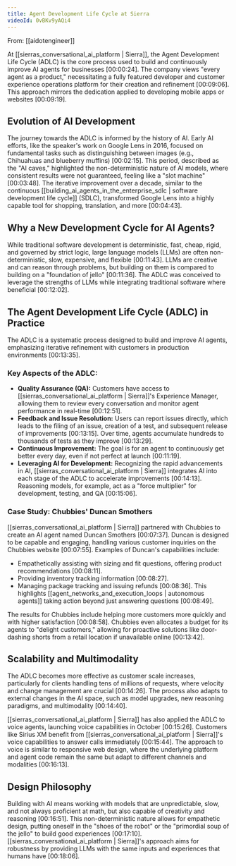 ```yaml
---
title: Agent Development Life Cycle at Sierra
videoId: 0vBKv9yAQi4
---
```


From: [[aidotengineer]] <br/> 

At [[sierras_conversational_ai_platform | Sierra]], the Agent Development Life Cycle (ADLC) is the core process used to build and continuously improve AI agents for businesses <a class="yt-timestamp" data-t="00:00:24">[00:00:24]</a>. The company views "every agent as a product," necessitating a fully featured developer and customer experience operations platform for their creation and refinement <a class="yt-timestamp" data-t="00:09:06">[00:09:06]</a>. This approach mirrors the dedication applied to developing mobile apps or websites <a class="yt-timestamp" data-t="00:09:19">[00:09:19]</a>.

## Evolution of AI Development

The journey towards the ADLC is informed by the history of AI. Early AI efforts, like the speaker's work on Google Lens in 2016, focused on fundamental tasks such as distinguishing between images (e.g., Chihuahuas and blueberry muffins) <a class="yt-timestamp" data-t="00:02:15">[00:02:15]</a>. This period, described as the "AI caves," highlighted the non-deterministic nature of AI models, where consistent results were not guaranteed, feeling like a "slot machine" <a class="yt-timestamp" data-t="00:03:48">[00:03:48]</a>. The iterative improvement over a decade, similar to the continuous [[building_ai_agents_in_the_enterprise_sdlc | software development life cycle]] (SDLC), transformed Google Lens into a highly capable tool for shopping, translation, and more <a class="yt-timestamp" data-t="00:04:43">[00:04:43]</a>.

## Why a New Development Cycle for AI Agents?

While traditional software development is deterministic, fast, cheap, rigid, and governed by strict logic, large language models (LLMs) are often non-deterministic, slow, expensive, and flexible <a class="yt-timestamp" data-t="00:11:43">[00:11:43]</a>. LLMs are creative and can reason through problems, but building on them is compared to building on a "foundation of jello" <a class="yt-timestamp" data-t="00:11:36">[00:11:36]</a>. The ADLC was conceived to leverage the strengths of LLMs while integrating traditional software where beneficial <a class="yt-timestamp" data-t="00:12:02">[00:12:02]</a>.

## The Agent Development Life Cycle (ADLC) in Practice

The ADLC is a systematic process designed to build and improve AI agents, emphasizing iterative refinement with customers in production environments <a class="yt-timestamp" data-t="00:13:35">[00:13:35]</a>.

### Key Aspects of the ADLC:

*   **Quality Assurance (QA):** Customers have access to [[sierras_conversational_ai_platform | Sierra]]'s Experience Manager, allowing them to review every conversation and monitor agent performance in real-time <a class="yt-timestamp" data-t="00:12:51">[00:12:51]</a>.
*   **Feedback and Issue Resolution:** Users can report issues directly, which leads to the filing of an issue, creation of a test, and subsequent release of improvements <a class="yt-timestamp" data-t="00:13:15">[00:13:15]</a>. Over time, agents accumulate hundreds to thousands of tests as they improve <a class="yt-timestamp" data-t="00:13:29">[00:13:29]</a>.
*   **Continuous Improvement:** The goal is for an agent to continuously get better every day, even if not perfect at launch <a class="yt-timestamp" data-t="00:11:19">[00:11:19]</a>.
*   **Leveraging AI for Development:** Recognizing the rapid advancements in AI, [[sierras_conversational_ai_platform | Sierra]] integrates AI into each stage of the ADLC to accelerate improvements <a class="yt-timestamp" data-t="00:14:13">[00:14:13]</a>. Reasoning models, for example, act as a "force multiplier" for development, testing, and QA <a class="yt-timestamp" data-t="00:15:06">[00:15:06]</a>.

### Case Study: Chubbies' Duncan Smothers

[[sierras_conversational_ai_platform | Sierra]] partnered with Chubbies to create an AI agent named Duncan Smothers <a class="yt-timestamp" data-t="00:07:37">[00:07:37]</a>. Duncan is designed to be capable and engaging, handling various customer inquiries on the Chubbies website <a class="yt-timestamp" data-t="00:07:55">[00:07:55]</a>. Examples of Duncan's capabilities include:
*   Empathetically assisting with sizing and fit questions, offering product recommendations <a class="yt-timestamp" data-t="00:08:11">[00:08:11]</a>.
*   Providing inventory tracking information <a class="yt-timestamp" data-t="00:08:27">[00:08:27]</a>.
*   Managing package tracking and issuing refunds <a class="yt-timestamp" data-t="00:08:36">[00:08:36]</a>. This highlights [[agent_networks_and_execution_loops | autonomous agents]] taking action beyond just answering questions <a class="yt-timestamp" data-t="00:08:49">[00:08:49]</a>.

The results for Chubbies include helping more customers more quickly and with higher satisfaction <a class="yt-timestamp" data-t="00:08:58">[00:08:58]</a>. Chubbies even allocates a budget for its agents to "delight customers," allowing for proactive solutions like door-dashing shorts from a retail location if unavailable online <a class="yt-timestamp" data-t="00:13:42">[00:13:42]</a>.

## Scalability and Multimodality

The ADLC becomes more effective as customer scale increases, particularly for clients handling tens of millions of requests, where velocity and change management are crucial <a class="yt-timestamp" data-t="00:14:26">[00:14:26]</a>. The process also adapts to external changes in the AI space, such as model upgrades, new reasoning paradigms, and multimodality <a class="yt-timestamp" data-t="00:14:40">[00:14:40]</a>.

[[sierras_conversational_ai_platform | Sierra]] has also applied the ADLC to voice agents, launching voice capabilities in October <a class="yt-timestamp" data-t="00:15:26">[00:15:26]</a>. Customers like Sirius XM benefit from [[sierras_conversational_ai_platform | Sierra]]'s voice capabilities to answer calls immediately <a class="yt-timestamp" data-t="00:15:44">[00:15:44]</a>. The approach to voice is similar to responsive web design, where the underlying platform and agent code remain the same but adapt to different channels and modalities <a class="yt-timestamp" data-t="00:16:13">[00:16:13]</a>.

## Design Philosophy

Building with AI means working with models that are unpredictable, slow, and not always proficient at math, but also capable of creativity and reasoning <a class="yt-timestamp" data-t="00:16:51">[00:16:51]</a>. This non-deterministic nature allows for empathetic design, putting oneself in the "shoes of the robot" or the "primordial soup of the jello" to build good experiences <a class="yt-timestamp" data-t="00:17:10">[00:17:10]</a>. [[sierras_conversational_ai_platform | Sierra]]'s approach aims for robustness by providing LLMs with the same inputs and experiences that humans have <a class="yt-timestamp" data-t="00:18:06">[00:18:06]</a>.